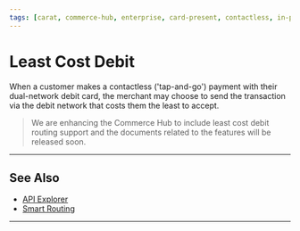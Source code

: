 ```yaml
---
tags: [carat, commerce-hub, enterprise, card-present, contactless, in-person, least-cost-debit, debit,]
---
```


# Least Cost Debit

When a customer makes a contactless ('tap-and-go') payment with their dual-network debit card, the merchant may choose to send the transaction via the debit network that costs them the least to accept.

<!-- theme: danger -->
> We are enhancing the Commerce Hub to include least cost debit routing support and the documents related to the features will be released soon.

---

## See Also

- [API Explorer](../api/?type=post&path=/payments/v1/charges)
- [Smart Routing](?path=docs/In-Person/Debit/Smart-Routing.md)

---